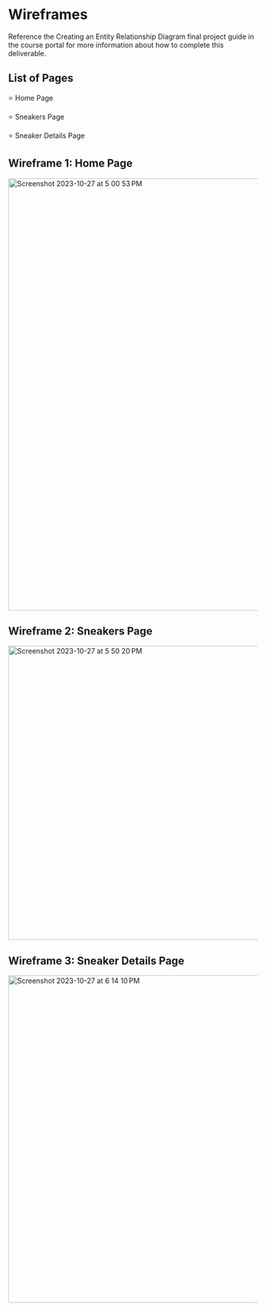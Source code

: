# Wireframes

Reference the Creating an Entity Relationship Diagram final project guide in the course portal for more information about how to complete this deliverable.

## List of Pages

 ⭐ Home Page</br>

 ⭐ Sneakers Page</br>

 ⭐ Sneaker Details Page</br>


## Wireframe 1: Home Page

<img width="873" alt="Screenshot 2023-10-27 at 5 00 53 PM" src="https://github.com/faizanx168/web103_finalproject/assets/66290921/7bb2104c-402b-40f0-8042-87e04f91aea3">

## Wireframe 2: Sneakers Page

<img width="594" alt="Screenshot 2023-10-27 at 5 50 20 PM" src="https://github.com/faizanx168/web103_finalproject/assets/66290921/130dda22-fd6c-46ca-b69c-0bab333979a2">



## Wireframe 3: Sneaker Details Page

<img width="661" alt="Screenshot 2023-10-27 at 6 14 10 PM" src="https://github.com/faizanx168/web103_finalproject/assets/66290921/47cbd5d5-060a-471c-9e7f-bccce2ce360c">
